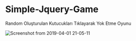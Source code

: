 # Simple-Jquery-Game
Random Oluşturulan Kutucukları Tıklayarak Yok Etme Oyunu

![Screenshot from 2019-04-01 21-05-11](https://user-images.githubusercontent.com/45045243/55349735-235a7f00-54c3-11e9-92dd-143eda9a342f.png)
